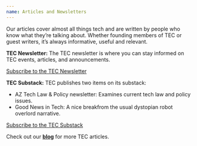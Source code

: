 ```yaml
---
name: Articles and Newsletters
---
```


Our articles cover almost all things tech and are written by people who know what they’re talking about. Whether founding members of TEC or guest writers, it’s always informative, useful and relevant.

**TEC Newsletter:** The TEC newsletter is where you can stay informed on TEC events, articles, and announcements.

<a href="http://eepurl.com/iwKXEA" class="tec-button">Subscribe to the TEC Newsletter</a>

**TEC Substack:** TEC publishes two items on its substack:
- AZ Tech Law & Policy newsletter: Examines current tech law and policy issues.
- Good News in Tech: A nice breakfrom the usual dystopian robot overlord narrative.

<a href="https://techedcollab.substack.com/" class="tec-button">Subscribe to the TEC Substack</a>

Check out our **[blog](/blog.html)** for more TEC articles.